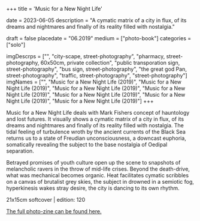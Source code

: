 +++
title = 'Music for a New Night Life'

date = 2023-06-05
description = "A cymatic matrix of a city in flux, of its dreams and nightmares and finally of its reality filled with nostalgia."

draft = false
placedate = "06.2019"
medium = ["photo-book"]
categories = ["solo"]

imgDescrps = ["", "city-scape, street-photography", "pharmacy, street-photography, 60x50cm, private collection", "public transporation sign, street-photography", "bus sign, street-photography", "the great god Pan, street-photography", "traffic, street-photography", "street-photography"]
imgNames = ["", "Music for a New Night Life (2019)", "Music for a New Night Life (2019)", "Music for a New Night Life (2019)", "Music for a New Night Life (2019)", "Music for a New Night Life (2019)", "Music for a New Night Life (2019)", "Music for a New Night Life (2019)"]
+++


Music for a New Night Life deals with Mark Fishers concept of hauntology and lost futures. It visually shows a cymatic matrix of a city in flux, of its dreams and nightmares and finally of its reality filled with nostalgia. The tidal feeling of turbulence wroth by the ancient currents of the Black Sea returns us to a state of Freudian unconsciousness, a downcast euphoria, somatically revealing the subject to the base nostalgia of Oedipal separation.

Betrayed promises of youth culture open up the scene to snapshots of melancholic ravers in the throw of mid-life crises. Beyond the death-drive, what was mechanical becomes organic. Heat facilitates cymatic scribbles on a canvas of brutalist grey skies, the subject in drowned in a semiotic fog, hyperkinesis wakes stray desire, the city is dancing to its own rhythm.

21x15cm softcover | edition: 120

[The full photo-zine can be found here.](https://ia801908.us.archive.org/5/items/mnnf_web/mnnf_web.pdf)